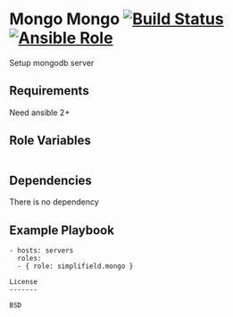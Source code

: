 Mongo
Mongo [![Build Status](https://travis-ci.org/SimpliField/ansible-mongo.svg?branch=master)](https://travis-ci.org/SimpliField/ansible-mongo) [![Ansible Role](https://img.shields.io/ansible/role/9884.svg?maxAge=2592000)](https://galaxy.ansible.com/SimpliField/mongo/)
=========

Setup mongodb server

Requirements
------------

Need ansible 2+

Role Variables
--------------

```yaml
```

Dependencies
------------

There is no dependency

Example Playbook
----------------

```
- hosts: servers
  roles:
  - { role: simplifield.mongo }

License
-------

BSD
